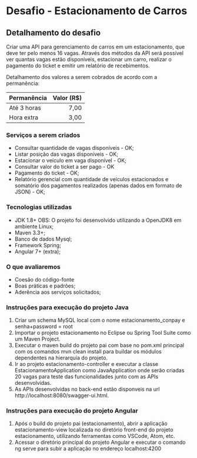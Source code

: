 # Desafio - Estacionamento de Carros

## Detalhamento do desafio
Criar uma API para gerenciamento de carros em um estacionamento, que deve ter pelo menos 16 vagas. 
Através dos métodos da API será possível ver quantas vagas estão disponíveis, estacionar um carro, realizar o pagamento do ticket e emitir um relatório de recebimentos.

Detalhamento dos valores a serem cobrados de acordo com a permanência:

|Permanência|Valor (R$)|
|-----------|---------:|
|Até 3 horas|7,00      |
|Hora extra |3,00      |

### Serviços a serem criados
- Consultar quantidade de vagas disponíveis - OK;
- Listar posição das vagas disponíveis - OK;
- Estacionar o veículo em vaga disponível - OK;
- Consultar valor do ticket a ser pago - OK
- Pagamento do ticket - OK;
- Relatório gerencial com quantidade de veículos estacionados e somatório dos pagamentos realizados (apenas dados em formato de JSON) - OK;

### Tecnologias utilizadas
- JDK 1.8+ OBS: O projeto foi desenvolvido utilizando a OpenJDK8 em ambiente Linux;
- Maven 3.3+;
- Banco de dados Mysql;
- Framework Spring;
- Angular 7+ (extra);

### O que avaliaremos
- Coesão do código-fonte
- Boas práticas e padrões;
- Aderência aos serviços solicitados;

### Instruções para execução do projeto Java
1. Criar um schema MySQL local com o nome estacionamento_conpay e senha+password = root 
2. Importar o projeto estacionamento no Eclipse ou Spring Tool Suite como um Maven Project.
3. Executar o maven build do projeto pai com base no pom.xml principal com os comandos mvn clean install para buildar os módulos dependentes na hierarquia do projeto.
4. Ir ao projeto estacionamento-controller e executar a classe EstacionamentoApplication como JavaApplication onde serão criadas 20 vagas para teste das funcionalidades junto com as APIs desenvolvidas.
5. As APIs desenvolvidas no back-end estão disponveis na url http://localhost:8080/swagger-ui.html.

### Instruções para execução do projeto Angular
1. Após o build do projeto pai (estacionamento), abrir a aplicação estacionamento-view localizada no diretório front-end do projeto estacionamento, utilizando ferramentas como VSCode, Atom, etc.
2. Acessar o diretório principal do projeto Angular e executar o comando ng serve para subir a aplicação no endereço localhost:4200
